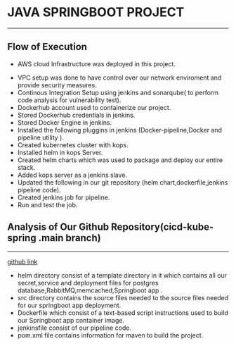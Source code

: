 # **JAVA SPRINGBOOT PROJECT**
---
## Flow of Execution
- AWS cloud Infrastructure was deployed in this project.
* VPC setup was done to have control over our network enviroment and provide security measures.
* Continous Integration Setup using jenkins and sonarqube( to perform code analysis for vulnerability test).
* Dockerhub account used to containerize our project.
* Stored Dockerhub credentials in jenkins.
* Stored Docker Engine in jenkins.
* Installed the following pluggins in jenkins (Docker-pipeline,Docker and pipeline utility ).
* Created kubernetes cluster with kops. 
* Installed helm in kops Server.
* Created helm charts which was used to package and deploy our entire stack.
* Added kops server as a jenkins slave.
* Updated the following in our git repository (helm chart,dockerfile,jenkins pipeline code).
*  Created jenkins job for pipeline.
*  Run and test the job.
## **Analysis of Our Github Repository(cicd-kube-spring .main branch)**
---
[ github link](https://github.com/easyboss1/cicd-kube-spring.git)
- helm directory consist of a template directory in it which contains all our secret,service and deployment files for postgres database,RabbitMQ,memcached,Springboot app . 
- src directory contains the source files needed to the source files needed for our springboot app deployment. 
- Dockerfile which consist of a text-based script instructions used to build our Springboot app container image.
- jenkinsfile consist of our pipeline code.  
- pom.xml file contains information for maven to build the project.
